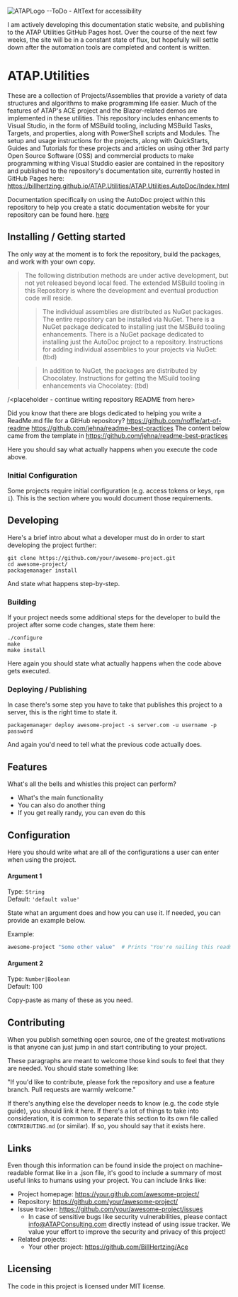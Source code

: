 ![ATAPLogo](https://base_html/pathtologo.png) --ToDo - AltText for accessibility

I am actively developing this documentation static website, and publishing to the ATAP Utilities GitHub Pages host. Over the course of the next few weeks, the site will be in a constant state of flux, but hopefully will settle down after the automation tools are completed and content is written.

# ATAP.Utilities
These are a collection of Projects/Assemblies that provide a variety of data structures and algorithms to make programming life easier. Much of the features of ATAP's ACE project and the Blazor-related demos are implemented in these utilities. This repository includes enhancements to Visual Studio, in the form of MSBuild tooling, including MSBuild Tasks, Targets, and properties, along with PowerShell scripts and Modules. The setup and usage instructions for the projects, along with QuickStarts, Guides and Tutorials for these projects and articles on using other 3rd party Open Source Software (OSS) and commercial products to make programming withing Visual Studdio easier are contained in the repository and published to the repository's documentation site, currently hosted in GitHub Pages here: https://billhertzing.github.io/ATAP.Utilities/ATAP.Utilities.AutoDoc/Index.html

Documentation specifically on using the AutoDoc project within this repository to help you create a static documentation website for your repository can be found here. [here](./ATAP.Utilities.AutoDoc/Docs/ReadMe.html)

## Installing / Getting started
The only way at the moment is to fork the repository, build the packages, and work with your own copy.
> The following distribution methods are under active development, but not yet released beyond local feed. The extended MSBuild tooling in this Repository is where the development and eventual production code will reside.
>  >The individual assemblies are distributed as NuGet packages. The entire repository can be installed via NuGet. There is a NuGet package dedicated to installing just the MSBuild tooling enhancements. There is a NuGet package dedicated to installing just the  AutoDoc project to a repository. Instructions for adding individual assemblies to your projects via NuGet: (tbd)

>  >In addition to NuGet, the packages are distributed by Chocolatey. Instructions for getting the MSuild tooling enhancements via Chocolatey: (tbd)
> 

/<placeholder - continue writing repository README from here>

Did you know that there are blogs dedicated to helping you write a ReadMe.md file for a GitHub repository?
https://github.com/noffle/art-of-readme
https://github.com/jehna/readme-best-practices
The content below came from the  template in https://github.com/jehna/readme-best-practices

Here you should say what actually happens when you execute the code above.

### Initial Configuration

Some projects require initial configuration (e.g. access tokens or keys, `npm i`).
This is the section where you would document those requirements.

## Developing

Here's a brief intro about what a developer must do in order to start developing
the project further:

```shell
git clone https://github.com/your/awesome-project.git
cd awesome-project/
packagemanager install
```

And state what happens step-by-step.

### Building

If your project needs some additional steps for the developer to build the
project after some code changes, state them here:

```shell
./configure
make
make install
```

Here again you should state what actually happens when the code above gets
executed.

### Deploying / Publishing

In case there's some step you have to take that publishes this project to a
server, this is the right time to state it.

```shell
packagemanager deploy awesome-project -s server.com -u username -p password
```

And again you'd need to tell what the previous code actually does.

## Features

What's all the bells and whistles this project can perform?
* What's the main functionality
* You can also do another thing
* If you get really randy, you can even do this

## Configuration

Here you should write what are all of the configurations a user can enter when
using the project.

#### Argument 1
Type: `String`  
Default: `'default value'`

State what an argument does and how you can use it. If needed, you can provide
an example below.

Example:
```bash
awesome-project "Some other value"  # Prints "You're nailing this readme!"
```

#### Argument 2
Type: `Number|Boolean`  
Default: 100

Copy-paste as many of these as you need.

## Contributing

When you publish something open source, one of the greatest motivations is that
anyone can just jump in and start contributing to your project.

These paragraphs are meant to welcome those kind souls to feel that they are
needed. You should state something like:

"If you'd like to contribute, please fork the repository and use a feature
branch. Pull requests are warmly welcome."

If there's anything else the developer needs to know (e.g. the code style
guide), you should link it here. If there's a lot of things to take into
consideration, it is common to separate this section to its own file called
`CONTRIBUTING.md` (or similar). If so, you should say that it exists here.

## Links

Even though this information can be found inside the project on machine-readable
format like in a .json file, it's good to include a summary of most useful
links to humans using your project. You can include links like:

- Project homepage: https://your.github.com/awesome-project/
- Repository: https://github.com/your/awesome-project/
- Issue tracker: https://github.com/your/awesome-project/issues
  - In case of sensitive bugs like security vulnerabilities, please contact
    info@ATAPConsulting.com directly instead of using issue tracker. We value your effort
    to improve the security and privacy of this project!
- Related projects:
  - Your other project: https://github.com/BillHertzing/Ace



## Licensing
The code in this project is licensed under MIT license.